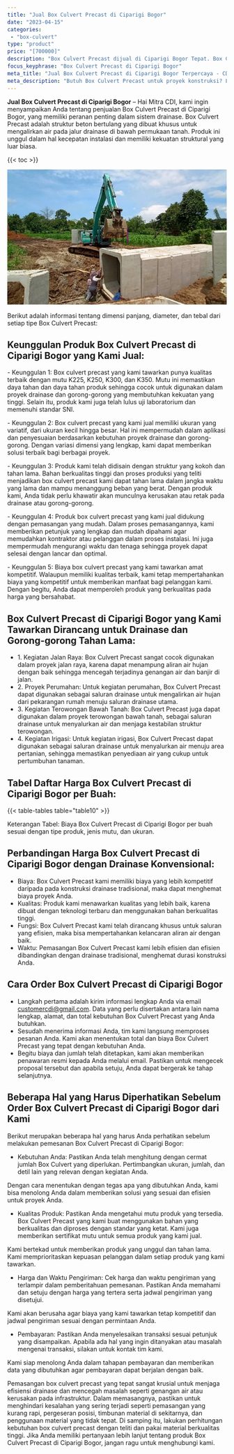 ```yaml
---
title: "Jual Box Culvert Precast di Ciparigi Bogor"
date: "2023-04-15"
categories:
 - "box-culvert"
type: "product"
price: "[700000]"
description: "Box Culvert Precast dijual di Ciparigi Bogor Tepat. Box Culvert Precast ini menjadi solusi utama dalam proyek pembangunan sebagai bahan infrastruktur yang prima dan unggul. Segera dapatkan informasi detail."
focus_keyphrase: "Box Culvert Precast di Ciparigi Bogor"
meta_title: "Jual Box Culvert Precast di Ciparigi Bogor Terpercaya - CDI"
meta_description: "Butuh Box Culvert Precast untuk proyek konstruksi? Layanan profesional kami siap membantu dengan kualitas premium. Dapatkan informasi sekarang."
---
```


**Jual Box Culvert Precast di Ciparigi Bogor** – Hai Mitra CDI, kami ingin menyampaikan Anda tentang penjualan Box Culvert Precast di Ciparigi Bogor, yang memiliki peranan penting dalam sistem drainase. Box Culvert Precast adalah struktur beton bertulang yang dibuat khusus untuk mengalirkan air pada jalur drainase di bawah permukaan tanah. Produk ini unggul dalam hal kecepatan instalasi dan memiliki kekuatan struktural yang luar biasa.

{{< toc >}}

![Jual Box Culvert Precast di Ciparigi Bogor](/images/box-culvert/box-culvert-23.jpg)

Berikut adalah informasi tentang dimensi panjang, diameter, dan tebal dari setiap tipe Box Culvert Precast: 

## Keunggulan Produk Box Culvert Precast di Ciparigi Bogor yang Kami Jual:

\- Keunggulan 1: Box culvert precast yang kami tawarkan punya kualitas terbaik dengan mutu K225, K250, K300, dan K350. Mutu ini memastikan daya tahan dan daya tahan produk sehingga cocok untuk digunakan dalam proyek drainase dan gorong-gorong yang membutuhkan kekuatan yang tinggi. Selain itu, produk kami juga telah lulus uji laboratorium dan memenuhi standar SNI.

\- Keunggulan 2: Box culvert precast yang kami jual memiliki ukuran yang variatif, dari ukuran kecil hingga besar. Hal ini mempermudah dalam aplikasi dan penyesuaian berdasarkan kebutuhan proyek drainase dan gorong-gorong. Dengan variasi dimensi yang lengkap, kami dapat memberikan solusi terbaik bagi berbagai proyek.

\- Keunggulan 3: Produk kami telah didisain dengan struktur yang kokoh dan tahan lama. Bahan berkualitas tinggi dan proses produksi yang teliti menjadikan box culvert precast kami dapat tahan lama dalam jangka waktu yang lama dan mampu menanggung beban yang berat. Dengan produk kami, Anda tidak perlu khawatir akan munculnya kerusakan atau retak pada drainase atau gorong-gorong.

\- Keunggulan 4: Produk box culvert precast yang kami jual didukung dengan pemasangan yang mudah. Dalam proses pemasangannya, kami memberikan petunjuk yang lengkap dan mudah dipahami agar memudahkan kontraktor atau pelanggan dalam proses instalasi. Ini juga mempermudah mengurangi waktu dan tenaga sehingga proyek dapat selesai dengan lancar dan optimal.

\- Keunggulan 5: Biaya box culvert precast yang kami tawarkan amat kompetitif. Walaupun memiliki kualitas terbaik, kami tetap mempertahankan biaya yang kompetitif untuk memberikan manfaat bagi pelanggan kami. Dengan begitu, Anda dapat memperoleh produk yang berkualitas pada harga yang bersahabat.

## Box Culvert Precast di Ciparigi Bogor yang Kami Tawarkan Dirancang untuk Drainase dan Gorong-gorong Tahan Lama:

*   1\. Kegiatan Jalan Raya: Box Culvert Precast sangat cocok digunakan dalam proyek jalan raya, karena dapat menampung aliran air hujan dengan baik sehingga mencegah terjadinya genangan air dan banjir di jalan.
*   2\. Proyek Perumahan: Untuk kegiatan perumahan, Box Culvert Precast dapat digunakan sebagai saluran drainase untuk mengalirkan air hujan dari pekarangan rumah menuju saluran drainase utama.
*   3\. Kegiatan Terowongan Bawah Tanah: Box Culvert Precast juga dapat digunakan dalam proyek terowongan bawah tanah, sebagai saluran drainase untuk menyalurkan air dan menjaga kestabilan struktur terowongan.
*   4\. Kegiatan Irigasi: Untuk kegiatan irigasi, Box Culvert Precast dapat digunakan sebagai saluran drainase untuk menyalurkan air menuju area pertanian, sehingga memastikan penyediaan air yang cukup untuk pertumbuhan tanaman.

## Tabel Daftar Harga Box Culvert Precast di Ciparigi Bogor per Buah:

{{< table-tables table="table10" >}}

Keterangan Tabel: Biaya Box Culvert Precast di Ciparigi Bogor per buah sesuai dengan tipe produk, jenis mutu, dan ukuran.

## Perbandingan Harga Box Culvert Precast di Ciparigi Bogor dengan Drainase Konvensional:

*   Biaya: Box Culvert Precast kami memiliki biaya yang lebih kompetitif daripada pada konstruksi drainase tradisional, maka dapat menghemat biaya proyek Anda.
*   Kualitas: Produk kami menawarkan kualitas yang lebih baik, karena dibuat dengan teknologi terbaru dan menggunakan bahan berkualitas tinggi.
*   Fungsi: Box Culvert Precast kami telah dirancang khusus untuk saluran yang efisien, maka bisa mempertahankan kelancaran aliran air dengan baik.
*   Waktu: Pemasangan Box Culvert Precast kami lebih efisien dan efisien dibandingkan dengan drainase tradisional, menghemat durasi konstruksi Anda.

## Cara Order Box Culvert Precast di Ciparigi Bogor

*   Langkah pertama adalah kirim informasi lengkap Anda via email customercdi@gmail.com. Data yang perlu disertakan antara lain nama lengkap, alamat, dan total kebutuhan Box Culvert Precast yang Anda butuhkan.
*   Sesudah menerima informasi Anda, tim kami langsung memproses pesanan Anda. Kami akan menentukan total dan biaya Box Culvert Precast yang tepat dengan kebutuhan Anda.
*   Begitu biaya dan jumlah telah ditetapkan, kami akan memberikan penawaran resmi kepada Anda melalui email. Pastikan untuk mengecek proposal tersebut dan apabila setuju, Anda dapat bergerak ke tahap selanjutnya.

## Beberapa Hal yang Harus Diperhatikan Sebelum Order Box Culvert Precast di Ciparigi Bogor dari Kami

Berikut merupakan beberapa hal yang harus Anda perhatikan sebelum melakukan pemesanan Box Culvert Precast di Ciparigi Bogor:

*   Kebutuhan Anda: Pastikan Anda telah menghitung dengan cermat jumlah Box Culvert yang diperlukan. Pertimbangkan ukuran, jumlah, dan detil lain yang relevan dengan kegiatan Anda.

Dengan cara menentukan dengan tegas apa yang dibutuhkan Anda, kami bisa menolong Anda dalam memberikan solusi yang sesuai dan efisien untuk proyek Anda.
*   Kualitas Produk: Pastikan Anda mengetahui mutu produk yang tersedia. Box Culvert Precast yang kami buat menggunakan bahan yang berkualitas dan diproses dengan standar yang ketat. Kami juga memberikan sertifikat mutu untuk semua produk yang kami jual.

Kami bertekad untuk memberikan produk yang unggul dan tahan lama. Kami memprioritaskan kepuasan pelanggan dalam setiap produk yang kami tawarkan.
*   Harga dan Waktu Pengiriman: Cek harga dan waktu pengiriman yang terlampir dalam pemberitahuan pemesanan. Pastikan Anda memahami dan setuju dengan harga yang tertera serta jadwal pengiriman yang disetujui.

Kami akan berusaha agar biaya yang kami tawarkan tetap kompetitif dan jadwal pengiriman sesuai dengan permintaan Anda.
*   Pembayaran: Pastikan Anda menyelesaikan transaksi sesuai petunjuk yang disampaikan. Apabila ada hal yang ingin ditanyakan atau masalah mengenai transaksi, silakan untuk kontak tim kami.

Kami siap menolong Anda dalam tahapan pembayaran dan memberikan data yang dibutuhkan agar pembayaran dapat berjalan dengan baik.

Pemasangan box culvert precast yang tepat sangat krusial untuk menjaga efisiensi drainase dan mencegah masalah seperti genangan air atau kerusakan pada infrastruktur. Dalam memasangnya, pastikan untuk menghindari kesalahan yang sering terjadi seperti pemasangan yang kurang rapi, pergeseran posisi, timbunan material di sekitarnya, dan penggunaan material yang tidak tepat. Di samping itu, lakukan perhitungan kebutuhan box culvert precast dengan teliti dan pakai material berkualitas tinggi. Jika Anda memiliki pertanyaan lebih lanjut tentang produk Box Culvert Precast di Ciparigi Bogor, jangan ragu untuk menghubungi kami.